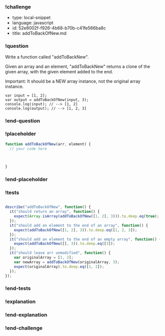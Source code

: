 ### !challenge

* type: local-snippet
* language: javascript
* id: 52e8002f-f926-4b68-b70b-c41fe566ba8c
* title: addToBackOfNew.md

### !question

Write a function called "addToBackNew".

Given an array and an element, "addToBackNew" returns a clone of the given array, with the given element added to the end.

Important: It should be a NEW array instance, not the original array instance.

```
var input = [1, 2];
var output = addToBackOfNew(input, 3);
console.log(input); // --> [1, 2]
console.log(output); // --> [1, 2, 3]
```

### !end-question

### !placeholder

```js
function addToBackOfNew(arr, element) {
  // your code here
   

   
}
```

### !end-placeholder

### !tests

```js

describe("addToBackOfNew", function() {
  it("should return an array", function() {
    expect(Array.isArray(addToBackOfNew([1, 2], 3))).to.deep.eq(true);
  });
  it("should add an element to the end of an array", function() {
    expect(addToBackOfNew([1, 2], 3)).to.deep.eq([1, 2, 3]);
  });
  it("should add an element to the end of an empty array", function() {
    expect(addToBackOfNew([], 3)).to.deep.eq([3]);
  });
  it("should leave arr unmodified", function() {
    var originalArray = [1, 2];
    var newArray = addToBackOfNew(originalArray, 3);
    expect(originalArray).to.deep.eq([1, 2]);
  });
});


```

### !end-tests

### !explanation

### !end-explanation

### !end-challenge
